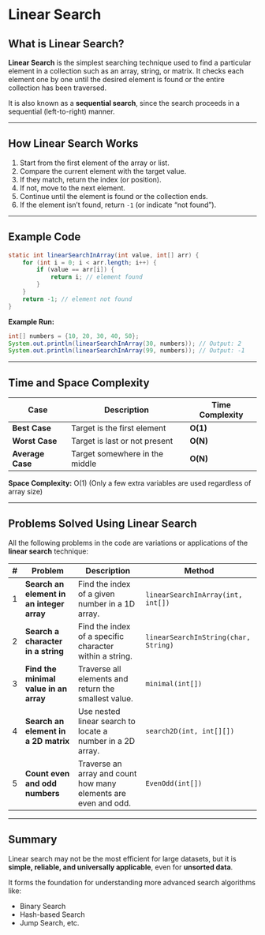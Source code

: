 
#  Linear Search

## What is Linear Search?

**Linear Search** is the simplest searching technique used to find a particular element in a collection such as an array, string, or matrix.
It checks each element one by one until the desired element is found or the entire collection has been traversed.

It is also known as a **sequential search**, since the search proceeds in a sequential (left-to-right) manner.

---

## How Linear Search Works

1. Start from the first element of the array or list.
2. Compare the current element with the target value.
3. If they match, return the index (or position).
4. If not, move to the next element.
5. Continue until the element is found or the collection ends.
6. If the element isn’t found, return `-1` (or indicate “not found”).

---

## Example Code

```java
static int linearSearchInArray(int value, int[] arr) {
    for (int i = 0; i < arr.length; i++) {
        if (value == arr[i]) {
            return i; // element found
        }
    }
    return -1; // element not found
}
```

**Example Run:**

```java
int[] numbers = {10, 20, 30, 40, 50};
System.out.println(linearSearchInArray(30, numbers)); // Output: 2
System.out.println(linearSearchInArray(99, numbers)); // Output: -1
```

---

## Time and Space Complexity

| Case             | Description                    | Time Complexity |
| ---------------- | ------------------------------ | --------------- |
| **Best Case**    | Target is the first element    | **O(1)**        |
| **Worst Case**   | Target is last or not present  | **O(N)**        |
| **Average Case** | Target somewhere in the middle | **O(N)**        |

**Space Complexity:** O(1)
(Only a few extra variables are used regardless of array size)

---

## Problems Solved Using Linear Search

All the following problems in the code are variations or applications of the **linear search** technique:

| #   | Problem                                   | Description                                                     | Method                               |
| --- | ----------------------------------------- | --------------------------------------------------------------- | ------------------------------------ |
| 1️ | **Search an element in an integer array** | Find the index of a given number in a 1D array.                 | `linearSearchInArray(int, int[])`    |
| 2️ | **Search a character in a string**        | Find the index of a specific character within a string.         | `linearSearchInString(char, String)` |
| 3️| **Find the minimal value in an array**    | Traverse all elements and return the smallest value.            | `minimal(int[])`                     |
| 4️| **Search an element in a 2D matrix**      | Use nested linear search to locate a number in a 2D array.      | `search2D(int, int[][])`             |
| 5️ | **Count even and odd numbers**            | Traverse an array and count how many elements are even and odd. | `EvenOdd(int[])`                     |

---

## Summary

Linear search may not be the most efficient for large datasets,
but it is **simple, reliable, and universally applicable**, even for **unsorted data**.

It forms the foundation for understanding more advanced search algorithms like:

* Binary Search
* Hash-based Search
* Jump Search, etc.
